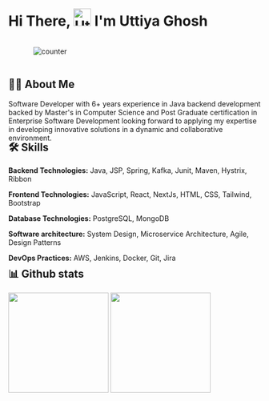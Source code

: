 <h1 text-align="center" style="margin-bottom: -15px;">
    Hi There,
    <img src="https://media.giphy.com/media/hvRJCLFzcasrR4ia7z/giphy.gif" width="35" alt="Uttiya Ghosh"> 
    I'm Uttiya Ghosh
</h1>

<img style="padding:50px;" src="https://kounter.kerolloz.dev/badge/uttiyaghosh?label=Views&color=022359" alt="counter" />


<h2 style="margin-top:-5px;"> 🧑‍💻 About Me </h2>
Software Developer with 6+ years experience in Java backend 
development backed by Master's in Computer Science and 
Post Graduate certification in Enterprise Software Development 
looking forward to applying my expertise in developing innovative 
solutions in a dynamic and collaborative environment.

<h2 style="margin-top:-4px;"> 🛠️ Skills </h2>

**Backend Technologies:** Java, JSP, Spring, Kafka, Junit, Maven, Hystrix, Ribbon

**Frontend Technologies:** JavaScript, React, NextJs, HTML, CSS, Tailwind, Bootstrap

**Database Technologies:** PostgreSQL, MongoDB

**Software architecture:** System Design, Microservice Architecture, Agile, Design Patterns

**DevOps Practices:** AWS, Jenkins, Docker, Git, Jira

<h2 style="margin-top:-5px;"> 📊 Github stats </h2>


<img height="200" src="https://github-readme-stats.vercel.app/api?username=uttiyaghosh&show_icons=true&theme=transparent"/>
<img height="200" src="https://github-readme-streak-stats.herokuapp.com?user=uttiyaghosh&&theme=transparent&show_icons=true)]" /> 

